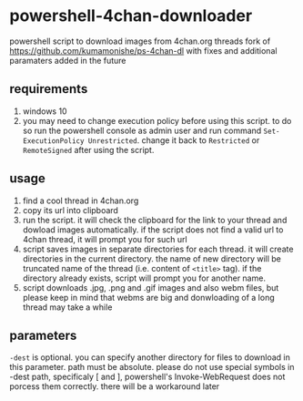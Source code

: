 # powershell-4chan-downloader
powershell script to download images from 4chan.org threads
fork of https://github.com/kumamonishe/ps-4chan-dl with fixes and additional paramaters added in the future
## requirements
1. windows 10
2. you may need to change execution policy before using this script. to do so run the powershell console as admin user and run command ```Set-ExecutionPolicy Unrestricted```. change it back to ```Restricted``` or ```RemoteSigned``` after using the script. 
## usage
1. find a cool thread in 4chan.org 
2. copy its url into clipboard
3. run the script. it will check the clipboard for the link to your thread and dowload images automatically. if the script does not find a valid url to 4chan thread, it will prompt you for such url
4. script saves images in separate directories for each thread. it will create directories in the current directory. the name of new directory will be truncated name of the thread (i.e. content of ```<title>``` tag). if the directory already exists, script will prompt you for another name.
5. script downloads .jpg, .png and .gif images and also webm files, but please keep in mind that webms are big and donwloading of a long thread may take a while
## parameters
```-dest``` is optional. you can specify another directory for files to download in this parameter. path must be absolute. please do not use special symbols in -dest path, specificaly [ and ], powershell's Invoke-WebRequest does not porcess them correctly. there will be a workaround later
